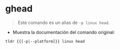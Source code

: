 # ghead

> Este comando es un alias de `-p linux head`.

- Muestra la documentación del comando original:

`tldr {{[-p|--platform]}} linux head`
